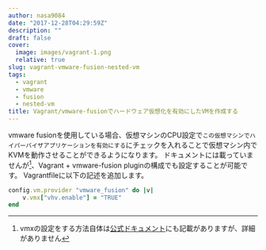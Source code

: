 ```yaml
---
author: nasa9084
date: "2017-12-28T04:29:59Z"
description: ""
draft: false
cover:
  image: images/vagrant-1.png
  relative: true
slug: vagrant-vmware-fusion-nested-vm
tags:
  - vagrant
  - vmware
  - fusion
  - nested-vm
title: Vagrant/vmware-fusionでハードウェア仮想化を有効にしたVMを作成する
---
```



vmware fusionを使用している場合、仮想マシンのCPU設定で`この仮想マシンでハイパーバイザアプリケーションを有効にする`にチェックを入れることで仮想マシン内でKVMを動作させることができるようになります。
ドキュメントには載っていませんが[^vmx-custom]、Vagrant + vmware-fusion pluginの構成でも設定することが可能です。
Vagrantfileに以下の記述を追加します。

``` ruby
config.vm.provider "vmware_fusion" do |v|
    v.vmx["vhv.enable"] = "TRUE"
end
```

[^vmx-custom]: vmxの設定をする方法自体は[公式ドキュメント](https://www.vagrantup.com/docs/vmware/configuration.html#vmx-customization)にも記載がありますが、詳細がありません


